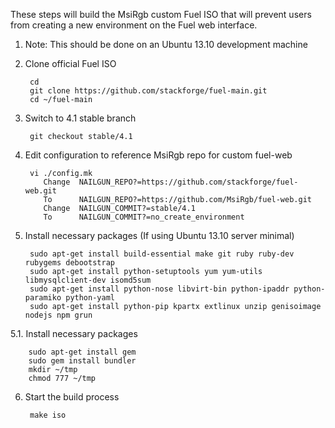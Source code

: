 These steps will build the MsiRgb custom Fuel ISO that will prevent users from
creating a new environment on the Fuel web interface.

1. Note: This should be done on an Ubuntu 13.10 development machine

2. Clone official Fuel ISO

        cd
        git clone https://github.com/stackforge/fuel-main.git
        cd ~/fuel-main

3. Switch to 4.1 stable branch

        git checkout stable/4.1

4. Edit configuration to reference MsiRgb repo for custom fuel-web

        vi ./config.mk
           Change  NAILGUN_REPO?=https://github.com/stackforge/fuel-web.git
           To      NAILGUN_REPO?=https://github.com/MsiRgb/fuel-web.git
           Change  NAILGUN_COMMIT?=stable/4.1
           To      NAILGUN_COMMIT?=no_create_environment

5. Install necessary packages (If using Ubuntu 13.10 server minimal)

        sudo apt-get install build-essential make git ruby ruby-dev rubygems debootstrap
        sudo apt-get install python-setuptools yum yum-utils libmysqlclient-dev isomd5sum
        sudo apt-get install python-nose libvirt-bin python-ipaddr python-paramiko python-yaml
        sudo apt-get install python-pip kpartx extlinux unzip genisoimage nodejs npm grun

5.1. Install necessary packages

        sudo apt-get install gem
        sudo gem install bundler
        mkdir ~/tmp
        chmod 777 ~/tmp

6. Start the build process

        make iso

